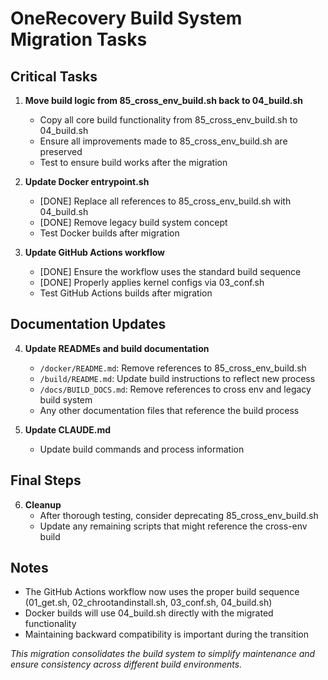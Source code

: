 # OneRecovery Build System Migration Tasks

## Critical Tasks

1. **Move build logic from 85_cross_env_build.sh back to 04_build.sh**
   - Copy all core build functionality from 85_cross_env_build.sh to 04_build.sh
   - Ensure all improvements made to 85_cross_env_build.sh are preserved
   - Test to ensure build works after the migration

2. **Update Docker entrypoint.sh**
   - [DONE] Replace all references to 85_cross_env_build.sh with 04_build.sh
   - [DONE] Remove legacy build system concept
   - Test Docker builds after migration

3. **Update GitHub Actions workflow**
   - [DONE] Ensure the workflow uses the standard build sequence
   - [DONE] Properly applies kernel configs via 03_conf.sh
   - Test GitHub Actions builds after migration

## Documentation Updates

4. **Update READMEs and build documentation**
   - `/docker/README.md`: Remove references to 85_cross_env_build.sh
   - `/build/README.md`: Update build instructions to reflect new process
   - `/docs/BUILD_DOCS.md`: Remove references to cross env and legacy build system
   - Any other documentation files that reference the build process

5. **Update CLAUDE.md**
   - Update build commands and process information

## Final Steps

6. **Cleanup**
   - After thorough testing, consider deprecating 85_cross_env_build.sh
   - Update any remaining scripts that might reference the cross-env build

## Notes

- The GitHub Actions workflow now uses the proper build sequence (01_get.sh, 02_chrootandinstall.sh, 03_conf.sh, 04_build.sh)
- Docker builds will use 04_build.sh directly with the migrated functionality
- Maintaining backward compatibility is important during the transition

_This migration consolidates the build system to simplify maintenance and ensure consistency across different build environments._